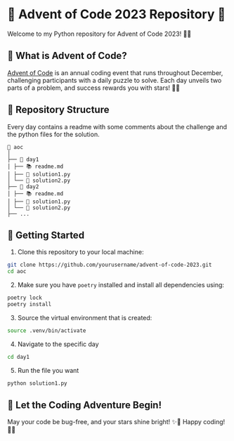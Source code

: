 # 🎄 Advent of Code 2023 Repository 🌟

Welcome to my Python repository for Advent of Code 2023! 🚀🎉

## 📅 What is Advent of Code?

[Advent of Code](https://adventofcode.com/) is an annual coding event that runs throughout December, challenging participants with a daily puzzle to solve. Each day unveils two parts of a problem, and success rewards you with stars! 🌟🌟

## 🎁 Repository Structure

Every day contains a readme with some comments about the challenge and the python files for the solution.

```
📂 aoc
│
├── 📂 day1
│ ├── 📚 readme.md
│ ├── 🐍 solution1.py
│ └── 🐍 solution2.py
├── 📂 day2
│ ├── 📚 readme.md
│ ├── 🐍 solution1.py
│ └── 🐍 solution2.py
├── ...
```

## 🚀 Getting Started

1. Clone this repository to your local machine:

```bash
git clone https://github.com/yourusername/advent-of-code-2023.git
cd aoc
```

2. Make sure you have `poetry` installed and install all dependencies using:

```bash
poetry lock
poetry install
```

3. Source the virtual environment that is created:

```bash
source .venv/bin/activate
```

4. Navigate to the specific day

```bash
cd day1
```

5. Run the file you want

```bash
python solution1.py
```

## 🌟 Let the Coding Adventure Begin!

May your code be bug-free, and your stars shine bright! ✨🌈 Happy coding! 🎅🎁
